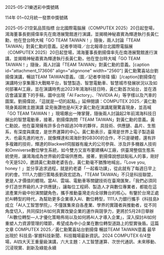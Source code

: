 
2025-05-21樂透彩中獎號碼

                                
114年 01~02月統一發票中獎號碼
                             
2025-05-21空氣品質指標
                              台北國際電腦展（COMPUTEX 2025）20日起登場，鴻海董事長劉揚偉率先在南港展覽館進行演講，並揭曉神秘嘉賓為輝達執行長黃仁勳，他在登台時大喊「GO TEAM TAIWAN！」隨後，兩人討論「TEAM TAIWAN」對黃仁勳的意義。記者李琦瑋／台北報導台北國際電腦展（COMPUTEX 2025）20日起登場，鴻海董事長劉揚偉率先在南港展覽館進行演講，並揭曉神秘嘉賓為輝達執行長黃仁勳，他在登台時大喊「GO TEAM TAIWAN！」隨後，兩人討論「TEAM TAIWAN」對黃仁勳的意義。[caption id="attachment_173606" align="alignnone" width="2560"] 黃仁勳驚喜站台劉揚偉演講，暢談TEAM TAIWAN意義。（圖／記者李琦瑋 攝）[/caption]劉揚偉在演講時分享集團3大戰略平台，智慧製造、智慧電動車、智慧城市發展狀況以及如何部署AI工廠，並在演講時秀出2023年鴻海科技日時，黃仁勳首次站台，並在酒店會議室畫下的手稿，圖中出現「AI Factory」、「NVIDIA AI」等字樣以及汽車的圖案。劉揚偉說，「這就是一切的起點。」延伸閱讀：COMPUTEX 2025／黃仁勳現身美超微主題演講 梁見後讚他是AI天才黃仁勳在演講尾聲驚喜現身，並高喊「GO TEAM TAIWAN！」現場爆出一陣掌聲，隨後兩人討論起2年前鴻海科技日展出的智慧電動車，接著，劉揚偉詢問「TEAM TAIWAN」對黃仁勳的意義。黃仁勳說，他在臺灣擁有許多合作超過30年的夥伴，具技術、供應鏈、晶片、生態系，有深度與廣度，是世界運算的中心。黃仁勳表示，臺灣是世界上電子製造最大、也最先進的地方，就像輝達和鴻海針對GB300的合作，不只是硬體，還有許多複雜的技術，輝達的Blackwell伺服器有龐大的公司參與、涉及許多機器人技術和Omniverse數位孿生系統，如今雙方又宣布要建構AI工廠，供臺灣整個生態系統使用，讓鴻海成為世界級的雲端供應商。接著，劉揚偉說想談點私人的事，剛好今天是520，邀請黃仁勳跟老婆告白，黃仁勳毫不猶豫地喊出，「Love you, honey！」並分享追求過程，就是約老婆「一起看功課」，從此就有了每週日早上的約會。1111人力銀行策略長劉政宏認為，「TEAM TAIWAN」不只是科技聯盟，更是人才價值的體現。當AI、雲端、電動車等關鍵技術在臺灣匯聚，「我們必須同步打造世界級的人才供應鏈」，讓每位工程師、製造人才與數位專業者，都能在這波產業升級中扮演關鍵角色，攜手推動臺灣走向全球舞台的核心。有鑒於台灣正處於AI轉型的時代，為幫助更多企業導入AI、數位轉型，1111人力銀行攜手《科技島》成立「AI人工智慧學院」，不僅匯集來自各產業、學界的實踐者與推動者，從不同角度切入，共同探討AI如何真實改變企業的運作與競爭力，更將於5月28日舉辦「AI數位轉型—人才優化策略佈局以及如何將AI人才導入企業」，深入探討AI如何重塑人力資源管理的環節，希望成為中小企業在數位轉型道路上的堅實後盾。這篇文章 COMPUTEX 2025／黃仁勳驚喜站台劉揚偉 暢談TEAM TAIWAN意義 最早出現於 科技島-掌握科技新聞、科技職場最新資訊。2024 COMPUTEX 6/4登場，AI四大天王重量級演講，六大主題：人工智慧運算、次世代通訊、未來移動、沉浸現實、創新及綠能永續